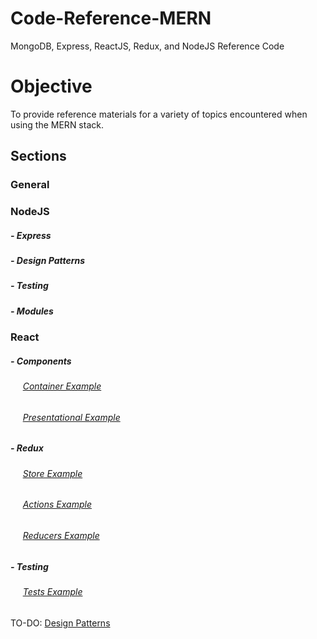 # Code-Reference-MERN
MongoDB, Express, ReactJS, Redux, and NodeJS Reference Code

# Objective
To provide reference materials for a variety of topics encountered when using the MERN stack.


## Sections

### General

### NodeJS
##### - Express
##### - Design Patterns
##### - Testing
##### - Modules

### React
##### - Components
###### &nbsp;&nbsp;&nbsp;&nbsp; [Container Example](https://github.com/Swhite215/Code-Reference-MERN/blob/master/src/featureOne/featureOneContainer.js)
###### &nbsp;&nbsp;&nbsp;&nbsp; [Presentational Example](https://github.com/Swhite215/Code-Reference-MERN/blob/master/src/featureOne/featureOnePresentational.js)
##### - Redux
###### &nbsp;&nbsp;&nbsp;&nbsp; [Store Example](https://github.com/Swhite215/Code-Reference-MERN/tree/master/src/redux/store)
###### &nbsp;&nbsp;&nbsp;&nbsp; [Actions Example](https://github.com/Swhite215/Code-Reference-MERN/tree/master/src/redux/actions)
###### &nbsp;&nbsp;&nbsp;&nbsp; [Reducers Example](https://github.com/Swhite215/Code-Reference-MERN/tree/master/src/redux/reducers)
##### - Testing
###### &nbsp;&nbsp;&nbsp;&nbsp; [Tests Example](https://github.com/Swhite215/Code-Reference-MERN/tree/master/src/tests)

TO-DO: [Design Patterns](https://github.com/Swhite215/Code-Reference-MERN/tree/master/designPatterns)
